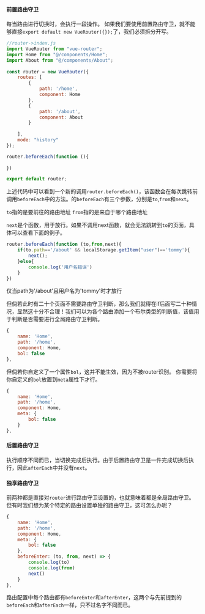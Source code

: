 #### 前置路由守卫
每当路由进行切换时，会执行一段操作。
如果我们要使用前置路由守卫，就不能够直接`export default new VueRouter({});`了，我们必须拆分开写。

```js
//router->index.js
import VueRouter from "vue-router";  
import Home from "@/components/Home";  
import About from "@/components/About";  
  
const router = new VueRouter({  
    routes: [  
        {  
            path: '/home',  
			component: Home  
		},  
		{  
            path: '/about',  
			component: About  
		}  
    
	],  
	mode: "history"  
});

router.beforeEach(function (){  
      
})

export default router;
```

上述代码中可以看到一个新的调用`router.beforeEach()`，该函数会在每次跳转前调用`beforeEach`中的方法。的`beforeEach`有三个参数，分别是`to`,`from`和`next`。

`to`指的是要前往的路由地址
`from`指的是来自于哪个路由地址

`next`是个函数，用于放行。如果不调用next函数，就会无法跳转到`to`的页面，具体可以查看下面的例子。

```js
router.beforeEach(function (to,from,next){  
    if(to.path=='/about' && localStorage.getItem("user")=='tommy'){  
        next();  
	}else{  
        console.log('用户名错误')  
    }  
})
```
仅当path为'/about'且用户名为'tommy'时才放行

但倘若此时有二十个页面不需要路由守卫判断，那么我们就得在if后面写二十种情况，显然这十分不合理！我们可以为各个路由添加一个布尔类型的判断值，该值用于判断是否需要进行全局路由守卫判断。

```js
{  
    name: 'Home',  
	path: '/home',  
	component: Home,  
	bol: false  
},
```

但倘若你自定义了一个属性`bol`，这并不能生效，因为不被router识别。
你需要将你自定义的`bol`放置到`meta`属性下才行。

```js
{  
    name: 'Home',  
	path: '/home',  
	component: Home,  
	meta: {
		bol: false
	} 
},
```

#### 后置路由守卫
执行顺序不同而已，当切换完成后执行。由于后置路由守卫是一件完成切换后执行，因此`afterEach`中并没有`next`。

#### 独享路由守卫
前两种都是直接对`router`进行路由守卫设置的，也就意味着都是全局路由守卫。
但有时我们想为某个特定的路由设置单独的路由守卫，这可怎么办呢？

```js
{  
    name: 'Home',  
	path: '/home',  
	component: Home,  
	meta: {  
        bol: false  
	},  
	beforeEnter: (to, from, next) => {  
        console.log(to)  
        console.log(from)  
        next()  
    }  
},
```

路由配置中每个路由都有`beforeEnter`和`afterEnter`，这两个与先前提到的`beforeEach`和`afterEach`一样，只不过名字不同而已。